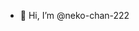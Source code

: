 - 👋 Hi, I’m @neko-chan-222

<!---
neko-chan-222/neko-chan-222 is a ✨ special ✨ repository because its `README.md` (this file) appears on your GitHub profile.
You can click the Preview link to take a look at your changes.
--->
